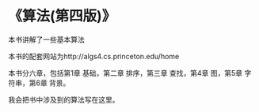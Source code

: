 # 《算法(第四版)》本书讲解了一些基本算法本书的配套网站为http://algs4.cs.princeton.edu/home本书分六章，包括第1章 基础，第二章 排序，第三章 查找，第4章 图，第5章 字符串，第6章 背景。我会把书中涉及到的算法写在这里。